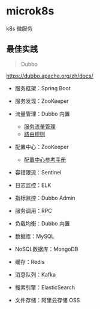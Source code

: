 # microk8s
k8s 微服务


## 最佳实践

>Dubbo

https://dubbo.apache.org/zh/docs/

- 服务框架：Spring Boot
- 服务发现：ZooKeeper
- 流量管理：Dubbo 内置

    - [服务流量管理](https://dubbo.apache.org/zh/docs/concepts/traffic-management/)
    - [路由规则](https://dubbo.apache.org/zh/docs/references/routers/)

- 配置中心：ZooKeeper

    - [配置中心参考手册](https://dubbo.apache.org/zh/docs/references/config-center/)

- 容错限流：Sentinel
- 日志监控：ELK
- 指标监控：Dubbo Admin
- 服务调用：RPC
- 负载均衡：Dubbo 内置
- 数据库：MySQL
- NoSQL数据库：MongoDB
- 缓存：Redis
- 消息队列：Kafka
- 搜索引擎：ElasticSearch
- 文件存储：阿里云存储 OSS